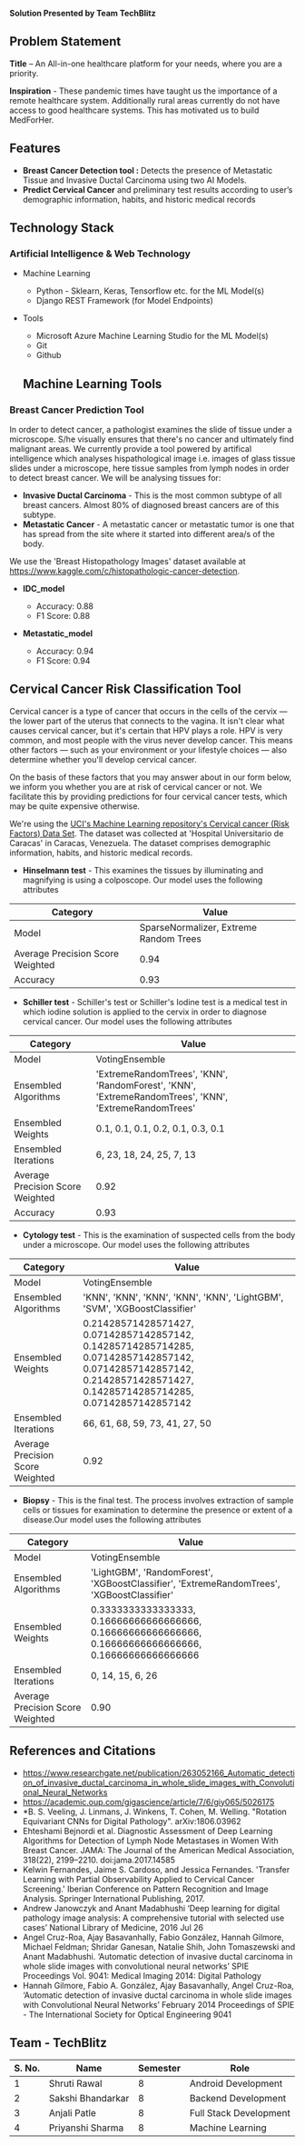 

**Solution Presented by Team TechBlitz**


## Problem Statement

**Title** – An All-in-one healthcare platform for your needs, where you are a priority.

**Inspiration** - These pandemic times have taught us the importance of a remote healthcare system. Additionally rural areas currently do not have access to good healthcare systems. This has motivated us to build MedForHer.

## Features
* <b>Breast Cancer Detection tool :</b> Detects the presence of Metastatic Tissue and Invasive Ductal Carcinoma using two AI Models.
* <b>Predict Cervical Cancer</b> and preliminary test results according to user’s demographic information, habits, and historic medical records

## Technology Stack

### Artificial Intelligence & Web Technology

- Machine Learning
  - Python - Sklearn, Keras, Tensorflow etc. for the ML Model(s)
  - Django REST Framework (for Model Endpoints)

- Tools
  - Microsoft Azure Machine Learning Studio for the ML Model(s)
  - Git
  - Github


  ## Machine Learning Tools

### Breast Cancer Prediction Tool

In order to detect cancer, a pathologist examines the slide of tissue under a microscope. S/he visually ensures that there's no cancer and ultimately find malignant areas. We currently provide a tool powered by artifical intelligence which analyses hispathological image i.e. images of glass tissue slides under a microscope, here tissue samples from lymph nodes in order to detect breast cancer. We will be analysing tissues for:

* **Invasive Ductal Carcinoma** - This is the most common subtype of all breast cancers. Almost 80% of diagnosed breast cancers are of this subtype.
* **Metastatic Cancer** - A metastatic cancer or metastatic tumor is one that has spread from the site where it started into different area/s of the body.

We  use the 'Breast Histopathology Images' dataset available at https://www.kaggle.com/c/histopathologic-cancer-detection.

* **IDC_model** 
    * Accuracy: 0.88
    * F1 Score: 0.88

* **Metastatic_model** 
    * Accuracy: 0.94
    * F1 Score: 0.94

## Cervical Cancer Risk Classification Tool
Cervical cancer is a type of cancer that occurs in the cells of the cervix — the lower part of the uterus that connects to the vagina. It isn't clear what causes cervical cancer, but it's certain that HPV plays a role. HPV is very common, and most people with the virus never develop cancer. This means other factors — such as your environment or your lifestyle choices — also determine whether you'll develop cervical cancer.

On the basis of these factors that you may answer about in our form below, we inform you whether you are at risk of cervical cancer or not. We facilitate this by providing predictions for four cervical cancer tests, which may be quite expensive otherwise.

We're using the [UCI's Machine Learning repository's Cervical cancer (Risk Factors) Data Set](https://archive.ics.uci.edu/ml/datasets/Cervical+cancer+%28Risk+Factors%29). The dataset was collected at 'Hospital Universitario de Caracas' in Caracas, Venezuela. The dataset comprises demographic information, habits, and historic medical records.

* **Hinselmann test** - This examines the tissues by illuminating and magnifying is using a colposcope. Our model uses the following attributes

|Category|Value|
|-|-|
|Model|SparseNormalizer, Extreme Random Trees|
|Average Precision Score Weighted|0.94|
|Accuracy|0.93|

* **Schiller test** - Schiller's test or Schiller's Iodine test is a medical test in which iodine solution is applied to the cervix in order to diagnose cervical cancer. Our model uses the following attributes

|Category|Value|
|-|-|
|Model|VotingEnsemble|
|Ensembled Algorithms|'ExtremeRandomTrees', 'KNN', 'RandomForest', 'KNN', 'ExtremeRandomTrees', 'KNN', 'ExtremeRandomTrees'|
|Ensembled Weights|0.1, 0.1, 0.1, 0.2, 0.1, 0.3, 0.1|
|Ensembled Iterations|6, 23, 18, 24, 25, 7, 13|
|Average Precision Score Weighted|0.92|
|Accuracy|0.93|

* **Cytology test** - This is the examination of suspected cells from the body under a microscope. Our model uses the following attributes

|Category|Value|
|-|-|
|Model|VotingEnsemble|
|Ensembled Algorithms|'KNN', 'KNN', 'KNN', 'KNN', 'KNN', 'LightGBM', 'SVM', 'XGBoostClassifier'|
|Ensembled Weights|0.21428571428571427, 0.07142857142857142, 0.14285714285714285, 0.07142857142857142, 0.07142857142857142, 0.21428571428571427, 0.14285714285714285, 0.07142857142857142|
|Ensembled Iterations|66, 61, 68, 59, 73, 41, 27, 50|
|Average Precision Score Weighted|0.92|


* **Biopsy** - This is the final test. The process involves extraction of sample cells or tissues for examination to determine the presence or extent of a disease.Our model uses the following attributes

|Category|Value|
|-|-|
|Model|VotingEnsemble|
|Ensembled Algorithms|'LightGBM', 'RandomForest', 'XGBoostClassifier', 'ExtremeRandomTrees', 'XGBoostClassifier'|
|Ensembled Weights|0.3333333333333333, 0.16666666666666666, 0.16666666666666666, 0.16666666666666666, 0.16666666666666666|
|Ensembled Iterations|0, 14, 15, 6, 26|
|Average Precision Score Weighted|0.90|


## References and Citations

* https://www.researchgate.net/publication/263052166_Automatic_detection_of_invasive_ductal_carcinoma_in_whole_slide_images_with_Convolutional_Neural_Networks
* https://academic.oup.com/gigascience/article/7/6/giy065/5026175
* *B. S. Veeling, J. Linmans, J. Winkens, T. Cohen, M. Welling. "Rotation Equivariant CNNs for Digital Pathology". arXiv:1806.03962
* Ehteshami Bejnordi et al. Diagnostic Assessment of Deep Learning Algorithms for Detection of Lymph Node Metastases in Women With Breast Cancer. JAMA: The Journal of the American Medical Association, 318(22), 2199–2210. doi:jama.2017.14585
* Kelwin Fernandes, Jaime S. Cardoso, and Jessica Fernandes. 'Transfer Learning with Partial Observability Applied to Cervical Cancer Screening.' Iberian Conference on Pattern Recognition and Image Analysis. Springer International Publishing, 2017.
* Andrew Janowczyk and Anant Madabhushi ‘Deep learning for digital pathology image analysis: A comprehensive tutorial with selected use cases’ National Library of Medicine, 2016 Jul 26
* Angel Cruz-Roa, Ajay Basavanhally, Fabio González, Hannah Gilmore, Michael Feldman; Shridar Ganesan, Natalie Shih, John Tomaszewski and Anant Madabhushi. ‘Automatic detection of invasive ductal carcinoma in whole slide images with convolutional neural networks’ SPIE Proceedings Vol. 9041: Medical Imaging 2014: Digital Pathology
* Hannah Gilmore, Fabio A. González, Ajay Basavanhally, Angel Cruz-Roa, ‘Automatic detection of invasive ductal carcinoma in whole slide images with Convolutional Neural Networks’ February 2014 Proceedings of SPIE - The International Society for Optical Engineering 9041


## Team - TechBlitz

| S. No. 	| Name              	| Semester 	| Role                 |
|--------	|-------------------	|----------	|----------------------|
| 1      	| Shruti Rawal      	| 8        	| Android Development|
| 2      	| Sakshi Bhandarkar 	| 8        	| Backend Development |
| 3      	| Anjali Patle  	| 8        	| Full Stack Development        |
| 4      	| Priyanshi Sharma      	| 8        	| Machine Learning   	   |

